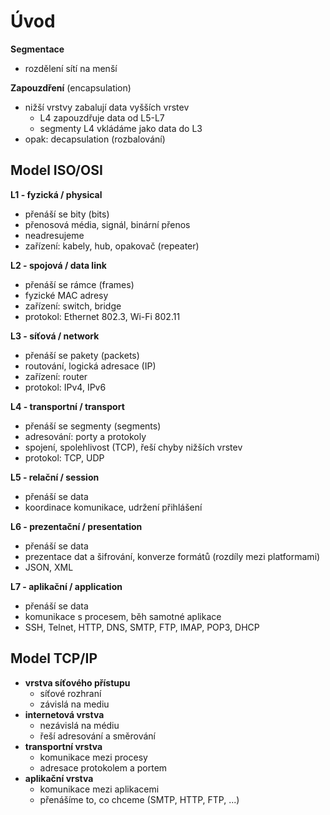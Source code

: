 # Úvod

**Segmentace**
- rozdělení sítí na menší

**Zapouzdření** (encapsulation)
- nižší vrstvy zabalují data vyšších vrstev
	- L4 zapouzdřuje data od L5-L7
	- segmenty L4 vkládáme jako data do L3
- opak: decapsulation (rozbalování)

## Model ISO/OSI

**L1 - fyzická / physical**
- přenáší se bity (bits)
- přenosová média, signál, binární přenos
- neadresujeme
- zařízení: kabely, hub, opakovač (repeater)

**L2 - spojová / data link**
- přenáší se rámce (frames)
- fyzické MAC adresy
- zařízení: switch, bridge
- protokol: Ethernet 802.3, Wi-Fi 802.11

**L3 - síťová / network**
- přenáší se pakety (packets)
- routování, logická adresace (IP)
- zařízení: router
- protokol: IPv4, IPv6

**L4 - transportní / transport**
- přenáší se segmenty (segments)
- adresování: porty a protokoly
- spojení, spolehlivost (TCP), řeší chyby nižších vrstev
- protokol: TCP, UDP

**L5 - relační / session**
- přenáší se data
- koordinace komunikace, udržení přihlášení

**L6 - prezentační / presentation**
- přenáší se data
- prezentace dat a šifrování, konverze formátů (rozdíly mezi platformami)
- JSON, XML

**L7 - aplikační / application**
- přenáší se data
- komunikace s procesem, běh samotné aplikace
- SSH, Telnet, HTTP, DNS, SMTP, FTP, IMAP, POP3, DHCP

## Model TCP/IP

- **vrstva síťového přístupu**
	- síťové rozhraní
	- závislá na mediu
- **internetová vrstva**
	- nezávislá na médiu
	- řeší adresování a směrování
- **transportní vrstva**
	- komunikace mezi procesy
	- adresace protokolem a portem
- **aplikační vrstva**
	- komunikace mezi aplikacemi
	- přenášíme to, co chceme (SMTP, HTTP, FTP, ...)
